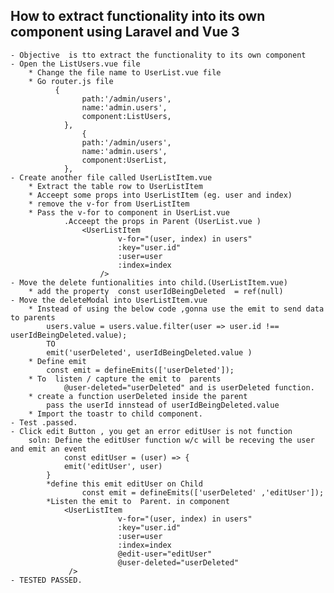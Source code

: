 ## How to extract functionality into its own component using Laravel and Vue 3
    - Objective  is tto extract the functionality to its own component
    - Open the ListUsers.vue file 
        * Change the file name to UserList.vue file
        * Go router.js file
              {
                    path:'/admin/users',
                    name:'admin.users',
                    component:ListUsers,
                },
                    {
                    path:'/admin/users',
                    name:'admin.users',
                    component:UserList,
                },
    - Create another file called UserListItem.vue
        * Extract the table row to UserListItem
        * Acceept some props into UserListItem (eg. user and index)
        * remove the v-for from UserListItem
        * Pass the v-for to component in UserList.vue 
                .Acceept the props in Parent (UserList.vue )
                    <UserListItem
                            v-for="(user, index) in users"
                            :key="user.id"
                            :user=user
                            :index=index
                        />
    - Move the delete funtionalities into child.(UserListItem.vue)
        * add the property  const userIdBeingDeleted  = ref(null)
    - Move the deleteModal into UserListItem.vue
        * Instead of using the below code ,gonna use the emit to send data to parents
            users.value = users.value.filter(user => user.id !== userIdBeingDeleted.value);
            TO 
            emit('userDeleted', userIdBeingDeleted.value )
        * Define emit
            const emit = defineEmits(['userDeleted']);
        * To  listen / capture the emit to  parents
                @user-deleted="userDeleted" and is userDeleted function.
        * create a function userDeleted inside the parent 
            pass the userId innstead of userIdBeingDeleted.value
        * Import the toastr to child component.
    - Test .passed.
    - Click edit Button , you get an error editUser is not function
        soln: Define the editUser function w/c will be receving the user and emit an event
                const editUser = (user) => {
                emit('editUser', user)
            }
            *define this emit editUser on Child
                    const emit = defineEmits(['userDeleted' ,'editUser']);
            *Listen the emit to  Parent. in component
                <UserListItem
                            v-for="(user, index) in users"
                            :key="user.id"
                            :user=user
                            :index=index
                            @edit-user="editUser"
                            @user-deleted="userDeleted"
                 />
    - TESTED PASSED.
            
        
        
    

                
        

    

